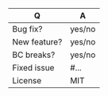 | Q             | A
| ------------- | ---
| Bug fix?      | yes/no
| New feature?  | yes/no
| BC breaks?    | yes/no
| Fixed issue   | #... <!-- #-prefixed issue number(s), if any -->
| License       | MIT

<!--
- Replace this comment by a description of what your PR is solving.
-->
